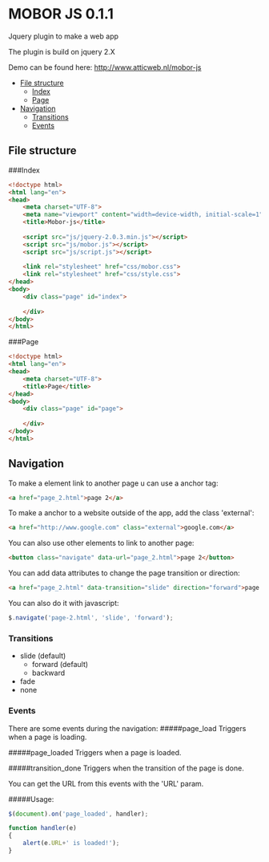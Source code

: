 # MOBOR JS 0.1.1
Jquery plugin to make a web app

The plugin is build on jquery 2.X

Demo can be found here:
http://www.atticweb.nl/mobor-js

* [File structure](https://github.com/Atticweb/mobor-js#file-structure)
	* [Index](https://github.com/Atticweb/mobor-js#index)
	* [Page](https://github.com/Atticweb/mobor-js#page)
* [Navigation](https://github.com/Atticweb/mobor-js#navigation)
	* [Transitions](https://github.com/Atticweb/mobor-js#transitions)
	* [Events](https://github.com/Atticweb/mobor-js#events)

## File structure
###Index
```html
<!doctype html>
<html lang="en">
<head>
	<meta charset="UTF-8">
	<meta name="viewport" content="width=device-width, initial-scale=1">
	<title>Mobor-js</title>
	
	<script src="js/jquery-2.0.3.min.js"></script>
	<script src="js/mobor.js"></script>
	<script src="js/script.js"></script>
	
	<link rel="stylesheet" href="css/mobor.css">
	<link rel="stylesheet" href="css/style.css">
</head>
<body>
	<div class="page" id="index">
		
	</div>
</body>
</html>
```
###Page
```html
<!doctype html>
<html lang="en">
<head>
	<meta charset="UTF-8">
	<title>Page</title>
</head>
<body>
	<div class="page" id="page">
		
	</div>
</body>
</html>
```
## Navigation
To make a element link to another page u can use a anchor tag:
```html
<a href="page_2.html">page 2</a>
```
To make a anchor to a website outside of the app, add the class 'external':
```html
<a href="http://www.google.com" class="external">google.com</a>
```
You can also use other elements to link to another page:
```html
<button class="navigate" data-url="page_2.html">page 2</button>
```
You can add data attributes to change the page transition or direction:
```html
<a href="page_2.html" data-transition="slide" direction="forward">page 2</a>
```
You can also do it with javascript:
```js
$.navigate('page-2.html', 'slide', 'forward');
```

### Transitions
- slide (default)
  - forward (default)
  - backward
- fade
- none

### Events

There are some events during the navigation:
#####page_load
Triggers when a page is loading.

#####page_loaded
Triggers when a page is loaded.

#####transition_done
Triggers when the transition of the page is done.

You can get the URL from this events with the 'URL' param.

#####Usage:
```js
$(document).on('page_loaded', handler);

function handler(e)
{
	alert(e.URL+' is loaded!');
}
```
